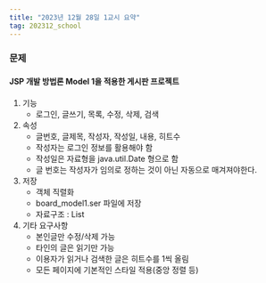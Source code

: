 ```yaml
---
title: "2023년 12월 28일 1교시 요약"
tag: 202312_school
---
```


### 문제

#### JSP 개발 방법론 Model 1을 적용한 게시판 프로젝트

1. 기능
   - 로그인, 글쓰기, 목록, 수정, 삭제, 검색
2. 속성
   - 글번호, 글제목, 작성자, 작성일, 내용, 히트수
   - 작성자는 로그인 정보를 활용해야 함
   - 작성일은 자료형을 java.util.Date 형으로 함
   - 글 번호는 작성자가 임의로 정하는 것이 아닌 자동으로 매겨져야한다.
3. 저장
   - 객체 직렬화
   - board_model1.ser 파일에 저장
   - 자료구조 : List<Board> 
4. 기타 요구사항
   - 본인글만 수정/삭제 가능
   - 타인의 글은 읽기만 가능
   - 이용자가 읽거나 검색한 글은 히트수를 1씩 올림
   - 모든 페이지에 기본적인 스타일 적용(중앙 정렬 등)
